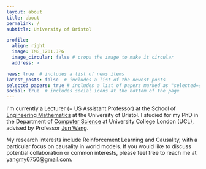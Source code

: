 ```yaml
---
layout: about
title: about
permalink: /
subtitle: University of Bristol

profile:
  align: right
  image: IMG_1201.JPG
  image_circular: false # crops the image to make it circular
  address: >

news: true  # includes a list of news items
latest_posts: false  # includes a list of the newest posts
selected_papers: true # includes a list of papers marked as "selected={true}"
social: true  # includes social icons at the bottom of the page
---
```


I'm currently a Lecturer (= US Assistant Professor) at the School of [Engineering Mathematics](https://www.bristol.ac.uk/engineering/schools/eng-maths-tech/) at the University of Bristol. I studied for my PhD in the Department of [Computer Science](https://www.ucl.ac.uk/computer-science/ucl-computer-science) at University College London (UCL), advised by Professor [Jun Wang](http://www0.cs.ucl.ac.uk/staff/jun.wang/). 

My research interests include Reinforcement Learning and Causality, with a particular focus on causality in world models. If you would like to discuss potential collaboration or common interests, please feel free to reach me at yangmy6750@gmail.com.



